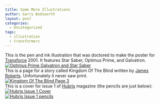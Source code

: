 ```yaml
---
title: Some More Illustrations
author: Garry Bodsworth
layout: post
categories:
  - Uncategorized
tags:
  - illustration
  - transformers
---
```

This is the pen and ink illustration that was doctored to make the poster for [Transforce][1] 2001. It features Star Saber, Optimus Prime, and Galvatron.  
<a href="http://www.flickr.com/photos/30985632@N05/2924490707/" class="flickr-image" target="_blank" title="Optimus Prime Galvatron and Star Saber"><img src="http://farm4.static.flickr.com/3174/2924490707_1076de7106.jpg" alt="Optimus Prime Galvatron and Star Saber" /></a>  
This is a page for a story called Kingdom Of The Blind written by [James Roberts][2]. Unfortunately it never saw print.  
<a href="http://www.flickr.com/photos/30985632@N05/2924491815/" class="flickr-image" target="_blank" title="Kingdom Of The Blind Page 3"><img src="http://farm4.static.flickr.com/3295/2924491815_4de77f64e1.jpg" alt="Kingdom Of The Blind Page 3" /></a>  
This is a cover for issue 1 of [Hubris][3] magazine (the pencils are just below):  
<a href="http://www.flickr.com/photos/30985632@N05/2925344256/" class="flickr-image" target="_blank" title="Hubris Issue 1 Cover"><img src="http://farm4.static.flickr.com/3262/2925344256_a5d995eec3.jpg" alt="Hubris Issue 1 Cover" /></a>  
<a href="http://www.flickr.com/photos/30985632@N05/2925341432/" class="flickr-image" target="_blank" title="Hubris Issue 1 pencils"><img src="http://farm4.static.flickr.com/3173/2925341432_5b9a8a675e_m.jpg" alt="Hubris Issue 1 pencils" /></a>

 [1]: http://www.transforce.org.uk/
 [2]: http://transfans.net/interviews_roberts.php
 [3]: http://www.the-hub.co.uk/